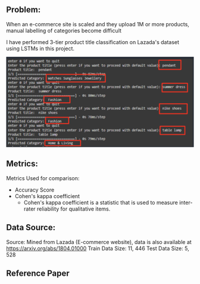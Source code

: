## Problem:
When an e-commerce site is scaled and they upload 1M or more products, manual labelling of categories become difficult

I have performed 3-tier product title classification on Lazada's dataset using LSTMs in this project.

![](https://github.com/EishaMazhar/Product-Title-Classification/blob/master/Screenshot%202024-02-08%20at%209.54.29%20PM.png)

## Metrics:
Metrics Used for comparison:

- Accuracy Score
- Cohen's kappa coefficient
    - Cohen's kappa coefficient is a statistic that is used to measure inter-rater reliability for qualitative items.
 

## Data Source:
Source: Mined from Lazada (E-commerce website), data is also available at https://arxiv.org/abs/1804.01000
Train Data Size: 11, 446
Test Data Size: 5, 528

## Reference Paper


